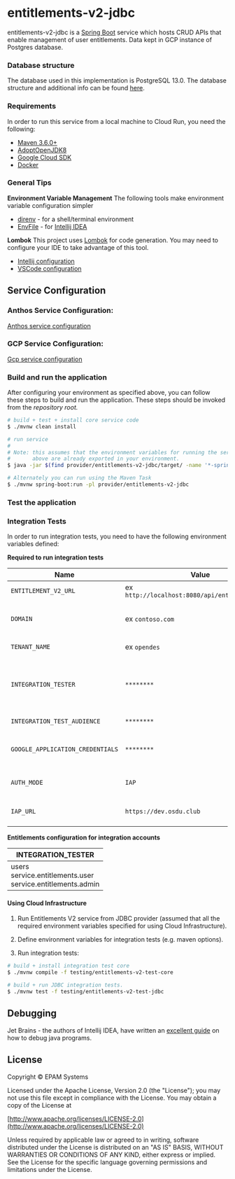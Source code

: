 # entitlements-v2-jdbc

entitlements-v2-jdbc is a [Spring Boot](https://spring.io/projects/spring-boot) service which hosts CRUD APIs that enable management of user entitlements.
Data kept in GCP instance of Postgres database.


### Database structure

The database used in this implementation is PostgreSQL 13.0. The database structure and additional
info can be found [here][JDBC documentation].


### Requirements

In order to run this service from a local machine to Cloud Run, you need the following:

- [Maven 3.6.0+](https://maven.apache.org/download.cgi)
- [AdoptOpenJDK8](https://adoptopenjdk.net/)
- [Google Cloud SDK](https://cloud.google.com/sdk/)
- [Docker](https://docs.docker.com/engine/install/)

### General Tips

**Environment Variable Management**
The following tools make environment variable configuration simpler
 - [direnv](https://direnv.net/) - for a shell/terminal environment
 - [EnvFile](https://plugins.jetbrains.com/plugin/7861-envfile) - for [Intellij IDEA](https://www.jetbrains.com/idea/)

**Lombok**
This project uses [Lombok](https://projectlombok.org/) for code generation. You may need to configure your IDE to take advantage of this tool.
 - [Intellij configuration](https://projectlombok.org/setup/intellij)
 - [VSCode configuration](https://projectlombok.org/setup/vscode)

## Service Configuration

### Anthos Service Configuration:
[Anthos service configuration ](docs/anthos/README.md)
### GCP Service Configuration:
[Gcp service configuration ](docs/gcp/README.md)

### Build and run the application

After configuring your environment as specified above, you can follow these steps to build and run the application. These steps should be invoked from the *repository root.*

```bash
# build + test + install core service code
$ ./mvnw clean install

# run service
#
# Note: this assumes that the environment variables for running the service as outlined
#       above are already exported in your environment.
$ java -jar $(find provider/entitlements-v2-jdbc/target/ -name '*-spring-boot.jar')

# Alternately you can run using the Maven Task
$ ./mvnw spring-boot:run -pl provider/entitlements-v2-jdbc
```


### Test the application


### Integration Tests

In order to run integration tests, you need to have the following environment variables defined:

**Required to run integration tests**

| Name | Value | Description | Sensitive? | Source |
| ---  | ---   | ---         | ---        | ---    |
| `ENTITLEMENT_V2_URL` | ex `http://localhost:8080/api/entitlements/v2/` | The host where the service is running | no | -- |
| `DOMAIN` | ex `contoso.com` | Must match the value of `service_domain_name` above | no | -- |
| `TENANT_NAME` | ex `opendes` | OSDU tenant used for testing | no | -- |
| `INTEGRATION_TESTER` | `********` | System identity to assume for API calls. Note: This user must have entitlements already configured | yes | -- |
| `INTEGRATION_TEST_AUDIENCE` | `********` | Client Id for `$INTEGRATION_TESTER` | yes | -- |
| `GOOGLE_APPLICATION_CREDENTIALS` | `********` | System identity to provide access for cleaning up groups created during test | yes | -- |
| `AUTH_MODE` | `IAP` | Should be configured only if IAP enabled | no | -- |
| `IAP_URL` | `https://dev.osdu.club` | Should be configured only if IAP enabled | no | -- |

**Entitlements configuration for integration accounts**

| INTEGRATION_TESTER  | 
| --- |
| users<br/>service.entitlements.user<br/>service.entitlements.admin |


#### Using Cloud Infrastructure

1. Run Entitlements V2 service from JDBC provider (assumed that all the required environment variables specified for using Cloud Infrastructure).

2. Define environment variables for integration tests (e.g. maven options).
   
3. Run integration tests:

```bash
# build + install integration test core
$ ./mvnw compile -f testing/entitlements-v2-test-core

# build + run JDBC integration tests.
$ ./mvnw test -f testing/entitlements-v2-test-jdbc
```
## Debugging

Jet Brains - the authors of Intellij IDEA, have written an [excellent guide](https://www.jetbrains.com/help/idea/debugging-your-first-java-application.html) on how to debug java programs.

## License
Copyright © EPAM Systems

Licensed under the Apache License, Version 2.0 (the "License");
you may not use this file except in compliance with the License.
You may obtain a copy of the License at

[http://www.apache.org/licenses/LICENSE-2.0](http://www.apache.org/licenses/LICENSE-2.0)

Unless required by applicable law or agreed to in writing, software
distributed under the License is distributed on an "AS IS" BASIS,
WITHOUT WARRANTIES OR CONDITIONS OF ANY KIND, either express or implied.
See the License for the specific language governing permissions and
limitations under the License.

[JDBC Documentation]: ../../docs/JDBC.md